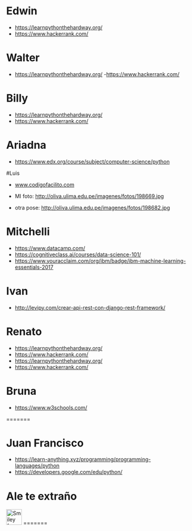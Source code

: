 ﻿
# Edwin
- https://learnpythonthehardway.org/
- https://www.hackerrank.com/

# Walter
- https://learnpythonthehardway.org/
-https://www.hackerrank.com/

# Billy
- https://learnpythonthehardway.org/
- https://www.hackerrank.com/


# Ariadna
- https://www.edx.org/course/subject/computer-science/python

#Luis
- www.codigofacilito.com
- MI foto:
http://oliva.ulima.edu.pe/imagenes/fotos/198669.jpg

- otra pose:
http://oliva.ulima.edu.pe/imagenes/fotos/198682.jpg

# Mitchelli
- https://www.datacamp.com/
- https://cognitiveclass.ai/courses/data-science-101/
- https://www.youracclaim.com/org/ibm/badge/ibm-machine-learning-essentials-2017

# Ivan
- http://levipy.com/crear-api-rest-con-django-rest-framework/

# Renato
- https://learnpythonthehardway.org/
- https://www.hackerrank.com/
- https://learnpythonthehardway.org/
- https://www.hackerrank.com/

# Bruna
- https://www.w3schools.com/

=======

# Juan Francisco
- https://learn-anything.xyz/programming/programming-languages/python
- https://developers.google.com/edu/python/

# Ale te extraño

<img src="http://imagenpng.com/wp-content/uploads/2015/03/corazon-roto-facebook-6.jpg" alt="Smiley face" height="42" width="42">
=======
